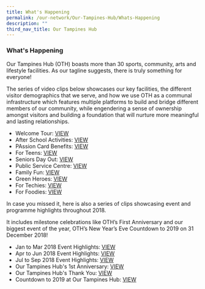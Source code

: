 ```yaml
---
title: What's Happening
permalink: /our-network/Our-Tampines-Hub/Whats-Happening
description: ""
third_nav_title: Our Tampines Hub
---
```

### What's Happening


Our Tampines Hub (OTH) boasts more than 30 sports, community, arts and lifestyle facilities. As our tagline suggests, there is truly something for everyone!

The series of video clips below showcases our key facilities, the different visitor demographics that we serve, and how we use OTH as a communal infrastructure which features multiple platforms to build and bridge different members of our community, while engendering a sense of ownership amongst visitors and building a foundation that will nurture more meaningful and lasting relationships.


* Welcome Tour: [VIEW](https://www.youtube.com/watch?v=oG3hz9sCOXk)
* After School Activities: [VIEW](//)
* PAssion Card Benefits: [VIEW](//)
* For Teens: [VIEW](//)
* Seniors Day Out: [VIEW](//)
* Public Service Centre: [VIEW](//)
* Family Fun: [VIEW](//)
* Green Heroes: [VIEW](//)
* For Techies: [VIEW](//)
* For Foodies: [VIEW](//)

In case you missed it, here is also a series of clips showcasing event and programme highlights throughout 2018.

It includes milestone celebrations like OTH’s First Anniversary and our biggest event of the year, OTH’s New Year’s Eve Countdown to 2019 on 31 December 2018!

* Jan to  Mar 2018 Event Highlights: [VIEW](//)
* Apr to Jun 2018 Event Highlights: [VIEW](//)
* Jul to Sep 2018 Event Highlights: [VIEW](//)
* Our Tampines Hub's 1st Anniversary: [VIEW](//)
* Our Tampines Hub's Thank You: [VIEW](//)
* Countdown to 2019 at Our Tampines Hub: [VIEW](//)